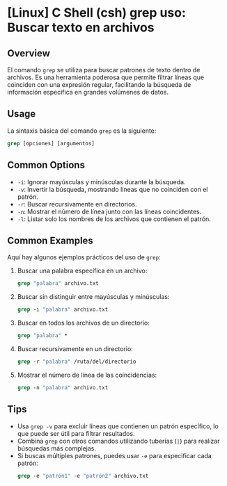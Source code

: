 # [Linux] C Shell (csh) grep uso: Buscar texto en archivos

## Overview
El comando `grep` se utiliza para buscar patrones de texto dentro de archivos. Es una herramienta poderosa que permite filtrar líneas que coinciden con una expresión regular, facilitando la búsqueda de información específica en grandes volúmenes de datos.

## Usage
La sintaxis básica del comando `grep` es la siguiente:

```csh
grep [opciones] [argumentos]
```

## Common Options
- `-i`: Ignorar mayúsculas y minúsculas durante la búsqueda.
- `-v`: Invertir la búsqueda, mostrando líneas que no coinciden con el patrón.
- `-r`: Buscar recursivamente en directorios.
- `-n`: Mostrar el número de línea junto con las líneas coincidentes.
- `-l`: Listar solo los nombres de los archivos que contienen el patrón.

## Common Examples
Aquí hay algunos ejemplos prácticos del uso de `grep`:

1. Buscar una palabra específica en un archivo:
   ```csh
   grep "palabra" archivo.txt
   ```

2. Buscar sin distinguir entre mayúsculas y minúsculas:
   ```csh
   grep -i "palabra" archivo.txt
   ```

3. Buscar en todos los archivos de un directorio:
   ```csh
   grep "palabra" *
   ```

4. Buscar recursivamente en un directorio:
   ```csh
   grep -r "palabra" /ruta/del/directorio
   ```

5. Mostrar el número de línea de las coincidencias:
   ```csh
   grep -n "palabra" archivo.txt
   ```

## Tips
- Usa `grep -v` para excluir líneas que contienen un patrón específico, lo que puede ser útil para filtrar resultados.
- Combina `grep` con otros comandos utilizando tuberías (`|`) para realizar búsquedas más complejas.
- Si buscas múltiples patrones, puedes usar `-e` para especificar cada patrón:
  ```csh
  grep -e "patrón1" -e "patrón2" archivo.txt
  ```